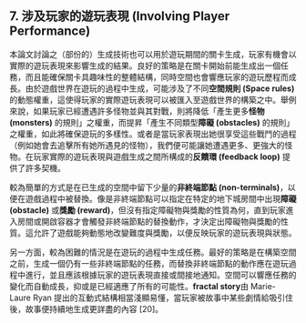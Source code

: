 ## 7. 涉及玩家的遊玩表現 (Involving Player Performance)

本論文討論之（部份的）生成技術也可以用於遊玩期間的關卡生成，玩家有機會以實際的遊玩表現來影響生成的結果。良好的策略是在關卡開始前能生成出一個任務，而且能確保關卡具趣味性的整體結構，同時空間也會響應玩家的遊玩歷程而成長。由於遊戲世界在遊玩的過程中生成，可能涉及了不同**空間規則 (Space rules)** 的動態權重，這使得玩家的實際遊玩表現可以被匯入至遊戲世界的構築之中。舉例來說，如果玩家已經遭遇許多怪物並與其對戰，則將降低「產生更多**怪物 (monsters)** 的規則」之權重，而提昇「產生不同類型**障礙 (obstacles)** 的規則」之權重，如此將確保遊玩的多樣性。或者是當玩家表現出她很享受這些戰鬥的過程（例如她會去追擊所有她所遇見的怪物），我們便可能讓她遭遇更多、更強大的怪物。在玩家實際的遊玩表現與遊戲生成之間所構成的**反饋環 (feedback loop)** 提供了許多契機。

較為簡單的方式是在已生成的空間中留下少量的**非終端節點 (non-terminals)**，以便在遊戲過程中被替換。像是非終端節點可以指定在特定的地下城房間中出現**障礙 (obstacle)** 或**獎勵 (reward)**，但沒有指定障礙物與獎勵的性質為何，直到玩家進入房間或開啟容器才會觸發非終端節點的替換動作，才決定出障礙物與獎勵的性質。這允許了遊戲能夠動態地改變難度與獎勵，以便反映玩家的遊玩表現與狀態。

另一方面，較為困難的情況是在遊玩的過程中生成任務。最好的策略是在構築空間之前，生成一個仍有一些非終端節點的任務，而替換非終端節點的動作應在遊玩過程中進行，並且應該根據玩家的遊玩表現直接或間接地通知。空間可以響應任務的變化而自動成長，抑或是已經適應了所有的可能性。**fractal story**由 Marie-Laure Ryan 提出的互動式結構相當淺顯易懂，當玩家被故事中某些劇情給吸引住後，故事便持續地生成更詳盡的內容 [20]。
